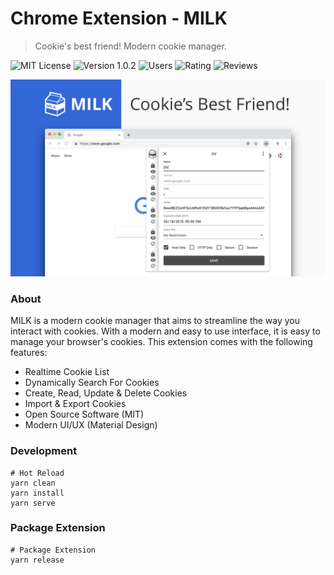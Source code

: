 # Chrome Extension - MILK
> Cookie's best friend! Modern cookie manager.

![MIT License](https://img.shields.io/badge/License-MIT-yellow.svg?style=for-the-badge&color=3466d6)
![Version 1.0.2](https://img.shields.io/badge/Version-1.0.2-yellow.svg?style=for-the-badge&color=3466d6)
![Users](https://img.shields.io/chrome-web-store/d/haipckejfdppjfblgondaakgckohcihp.svg?style=for-the-badge&color=3466d6)
![Rating](https://img.shields.io/chrome-web-store/rating/haipckejfdppjfblgondaakgckohcihp.svg?style=for-the-badge&color=3466d6)
![Reviews](https://img.shields.io/chrome-web-store/rating-count/haipckejfdppjfblgondaakgckohcihp.svg?style=for-the-badge&color=3466d6)

![screenshot](docs/images/screenshot-1.png)

### About

MILK is a modern cookie manager that aims to streamline the way you interact with cookies. With a modern and easy to use interface, it is easy to manage your browser's cookies. This extension comes with the following features:

- Realtime Cookie List
- Dynamically Search For Cookies
- Create, Read, Update & Delete Cookies
- Import & Export Cookies
- Open Source Software (MIT)
- Modern UI/UX (Material Design)

### Development

```shell
# Hot Reload
yarn clean
yarn install
yarn serve
```

### Package Extension

```shell
# Package Extension
yarn release
```
